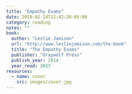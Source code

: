```yaml
---
title: "Empathy Exams"
date: 2019-02-14T12:42:20-05:00
category: reading
notes: ""
book:
  author: "Leslie Jamison"
  url: "http://www.lesliejamison.com/the-book"
  title: "The Empathy Exams"
  publisher: "Graywolf Press"
  publish_year: 2014
  year_read: 2017
resources:
  - name: cover
    src: images/cover.jpg
---
```


